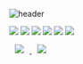 ![header](https://capsule-render.vercel.app/api?type=waving&color=auto&height=300&section=header&text=Gyeong%20Ho&fontSize=90)


<img src="https://img.shields.io/badge/Java-blue?style=flat-square&logo=java&logoColor=white"/></a>
<img src="https://img.shields.io/badge/Python-3776AB?style=flat-square&logo=Python&logoColor=white"/></a>
<img src="https://img.shields.io/badge/C-A8B9CC?style=flat-square&logo=C&logoColor=white"/></a>
<img src="https://img.shields.io/badge/Html-E34F26?style=flat-square&logo=Html5&logoColor=white"/></a>
<img src="https://img.shields.io/badge/Css-1572B6?style=flat-square&logo=css3&logoColor=white"/></a>
<img src="https://img.shields.io/badge/JavaScript-F7DF1E?style=flat-square&logo=JavaScript&logoColor=white"/></a>

<a href="https://www.instagram.com/g___ho_/">
    <img 
        src="http://img.shields.io/badge/-instagram-22222?style=flat&logo=Instagram&link=https://www.instagram.com/g___ho/"
        style="height : auto; margin-left : 10px; margin-right : 10px;"/>
</a>

<a href="https://velog.io/@groomit324">
    <img 
        src="http://img.shields.io/badge/-velog-22222?style=flat&logo=velog&link=https://velog.io/@groomit324"
        style="height : auto; margin-left : 10px; margin-right : 10px;"/>
</a>
